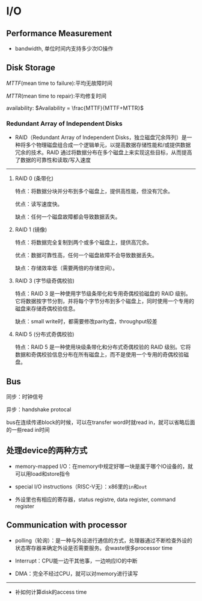 # I/O

## Performance Measurement

- bandwidth, 单位时间内支持多少次IO操作

## Disk Storage

$MTTF$(mean time to failure):平均无故障时间

$MTTR$(mean time to repair):平均修复时间

availability: $Availability = \frac{MTTF}{MTTF+MTTR}$



### Redundant Array of Independent Disks

- RAID（Redundant Array of Independent Disks，独立磁盘冗余阵列）是一种将多个物理磁盘组合成一个逻辑单元，以提高数据存储性能和/或提供数据冗余的技术。RAID 通过将数据分布在多个磁盘上来实现这些目标，从而提高了数据的可靠性和读取/写入速度

---

1. RAID 0 (条带化)

    特点：将数据分块并分布到多个磁盘上，提供高性能，但没有冗余。

    优点：读写速度快。

    缺点：任何一个磁盘故障都会导致数据丢失。

2. RAID 1 (镜像)

    特点：将数据完全复制到两个或多个磁盘上，提供高冗余。
    
    优点：数据可靠性高，任何一个磁盘故障不会导致数据丢失。

    缺点：存储效率低（需要两倍的存储空间）。

3. RAID 3 (字节级奇偶校验)

    特点：RAID 3 是一种使用字节级条带化和专用奇偶校验磁盘的 RAID 级别。它将数据按字节分割，并将每个字节分布到多个磁盘上，同时使用一个专用的磁盘来存储奇偶校验信息。

    缺点：small write时，都需要修改parity盘，throughput较差

4. RAID 5 (分布式奇偶校验)

    特点：RAID 5 是一种使用块级条带化和分布式奇偶校验的 RAID 级别。它将数据和奇偶校验信息分布在所有磁盘上，而不是使用一个专用的奇偶校验磁盘。

## Bus

同步：时钟信号

异步：handshake protocal

bus在连续传递block的时候，可以在transfer word时就read in，就可以省略后面的一些read in时间

## 处理device的两种方式

- memory-mapped I/O：在memory中规定好哪一块是属于哪个IO设备的，就可以用load和store指令

- special I/O instructions（RISC-V无）：x86里的`in`和`out`

- 外设里也有相应的寄存器，status registre, data register, command register

## Communication with processor

- polling（轮询）：是一种与外设进行通信的方式，处理器通过不断检查外设的状态寄存器来确定外设是否需要服务。会waste很多processor time

- Interrupt：CPU能一边干其他事，一边响应IO的中断

- DMA：完全不经过CPU，就可以对memory进行读写

---

- 补如何计算disk的access time